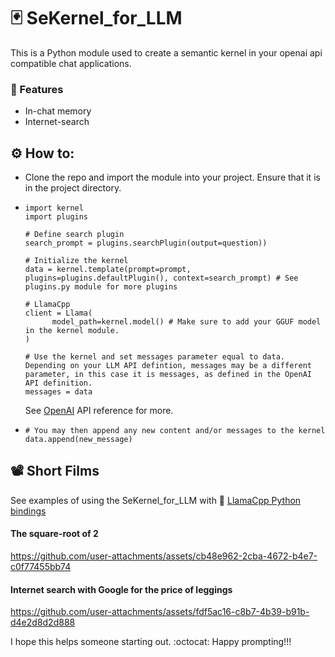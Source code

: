 # 🃏 SeKernel_for_LLM
This is a Python module used to create a semantic kernel in your openai api compatible chat applications.

### 🍬 Features
- In-chat memory
- Internet-search

## ⚙️ How to:
- Clone the repo and import the module into your project. Ensure that it is in the project directory.
- ```
  import kernel
  import plugins

  # Define search plugin
  search_prompt = plugins.searchPlugin(output=question))

  # Initialize the kernel
  data = kernel.template(prompt=prompt, plugins=plugins.defaultPlugin(), context=search_prompt) # See plugins.py module for more plugins

  # LlamaCpp
  client = Llama(
        model_path=kernel.model() # Make sure to add your GGUF model in the kernel module.
  )

  # Use the kernel and set messages parameter equal to data. Depending on your LLM API defintion, messages may be a different parameter, in this case it is messages, as defined in the OpenAI API definition.
  messages = data
  ```
  See [OpenAI](https://platform.openai.com/docs/api-reference/chat/create) API reference for more.
- ```
  # You may then append any new content and/or messages to the kernel
  data.append(new_message)
  ```
## 📽️ Short Films
See examples of using the SeKernel_for_LLM with 🦙 [LlamaCpp Python bindings](https://github.com/abetlen/llama-cpp-python)

#### The square-root of 2
https://github.com/user-attachments/assets/cb48e962-2cba-4672-b4e7-c0f77455bb74

#### Internet search with Google for the price of leggings
https://github.com/user-attachments/assets/fdf5ac16-c8b7-4b39-b91b-d4e2d8d2d888




I hope this helps someone starting out. :octocat: Happy prompting!!!
